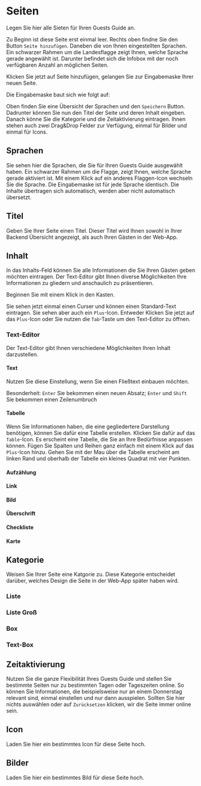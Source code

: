 # Seiten

Legen Sie hier alle Sieten für Ihren Guests Guide an.

Zu Beginn ist diese Seite erst einmal leer.
Rechts oben findne Sie den Button `Seite hinzufügen`. Daneben die von Ihnen eingestellten Sprachen.
Ein schwarzer Rahmen um die Landesflagge zeigt Ihnen, welche Sprache gerade angewählt ist.
Darunter befindet sich die Infobox mit der noch verfügbaren Anzahl an möglichen Seiten. 

Klicken Sie jetzt auf Seite hinzufügen, gelangen Sie zur Eingabemaske Ihrer neuen Seite.

Die Eingabemaske baut sich wie folgt auf:

Oben finden Sie eine Übersicht der Sprachen und den `Speichern` Button. Dadrunter können Sie nun den Titel der Seite und deren Inhalt eingeben. Danach könne Sie die Kategorie und die Zeitaktivierung eintragen. Ihnen stehen auch zwei Drag&Drop Felder zur Verfügung, einmal für Bilder und einmal für Icons.

## Sprachen

Sie sehen hier die Sprachen, die Sie für Ihren Guests Guide ausgewählt haben. Ein schwarzer Rahmen um die Flagge, zeigt Ihnen, welche Sprache gerade aktiviert ist. Mit einem Klick auf ein anderes Flaggen-Icon wechseln Sie die Sprache. Die Eingabemaske ist für jede Sprache identisch. Die Inhalte übertragen sich automatisch, werden aber nicht automatisch übersetzt. 

## Titel

Geben Sie Ihrer Seite einen Titel. Dieser Titel wird Ihnen sowohl in Ihrer Backend Übersicht angezeigt, als auch Ihren Gästen in der Web-App.

## Inhalt

In das Inhalts-Feld können Sie alle Informationen die Sie Ihren Gästen geben möchten eintragen. Der Text-Editor gibt Ihnen diverse Möglichkeiten Ihre Informationen zu gliedern und anschaulich zu präsentieren.

Beginnen Sie mit einem Klick in den Kasten. 

Sie sehen jetzt einmal einen Curser und können einen Standard-Text eintragen. Sie sehen aber auch ein `Plus`-Icon.
Entweder Klicken Sie jetzt auf das `Plus`-Icon oder Sie nutzen die `Tab`-Taste um den Text-Editor zu öffnen.

### Text-Editor

Der Text-Editor gibt Ihnen verschiedene Möglichkeiten Ihren Inhalt darzustellen.

#### Text

Nutzen Sie diese Einstellung, wenn Sie einen Fließtext einbauen möchten.

Besonderheit: `Enter` Sie bekommen einen neuen Absatz; `Enter` und `Shift` Sie bekommen einen Zeilenumbruch

#### Tabelle

Wenn Sie Informationen haben, die eine gegliedertere Darstellung benötigen, können Sie dafür eine Tabelle erstellen.
Klicken Sie dafür auf das `Table`-Icon. 
Es erscheint eine Tabelle, die Sie an Ihre Bedürfnisse anpassen können.
Fügen Sie Spalten und Reihen ganz einfach mit einem Klick auf das `Plus`-Icon hinzu.
Gehen Sie mit der Mau über die Tabelle erscheint am linken Rand und oberhalb der Tabelle ein kleines Quadrat mit vier Punkten.

#### Aufzählung

#### Link

#### Bild

#### Überschrift

#### Checkliste

#### Karte

## Kategorie

Weisen Sie Ihrer Seite eine Katgorie zu. Diese Kategorie entscheidet darüber, welches Design die Seite in der Web-App später haben wird.

### Liste

### Liste Groß

### Box

### Text-Box

## Zeitaktivierung

Nutzen Sie die ganze Flexibilität Ihres Guests Guide und stellen Sie bestimmte Seiten nur zu bestimmten Tagen oder Tageszeiten online. So können Sie Informationen, die beispielsweise nur an einem Donnerstag relevant sind, einmal einstellen und nur dann ausspielen.
Sollten Sie hier nichts auswählen oder auf `Zurücksetzen` klicken, wir die Seite immer online sein.

## Icon

Laden Sie hier ein bestimmtes Icon für diese Seite hoch.

## Bilder

Laden Sie hier ein bestimmtes Bild für diese Seite hoch.